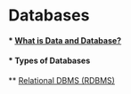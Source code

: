 # Databases

#### * [ What is Data and Database? ](https://medium.com/@ObitoUchia/database-3a90e7678416)
#### * Types of Databases 
** [Relational DBMS (RDBMS)](https://medium.com/@ObitoUchia/types-of-dataha-bf2a138c168e)
